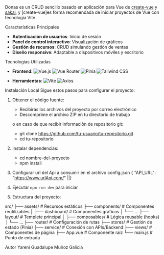 
Donas es un CRUD sencillo basado en aplicación para Vue de [create-vue](https://github.com/vuejs/create-vue) y [sakai](https://sakai.primevue.org/documentation), y [create-vue]es forma recomendada de iniciar proyectos de Vue con tecnología Vite.



Características Principales
- **Autenticación de usuarios**: Inicio de sesión 
- **Panel de control interactivo**: Visualización de gráficos
- **Gestión de recursos**: CRUD simulando gestiòn de ventas
- **Diseño responsive**: Adaptable a dispositivos móviles y escritorio

Tecnologías Utilizadas
- **Frontend**: 
  ![Vue.js](https://img.shields.io/badge/Vue.js-3.3.4-42b883?logo=vue.js)
  ![Vue Router](https://img.shields.io/badge/Vue_Router-4.2.5-ea5358?logo=vue.js)
  ![Pinia](https://img.shields.io/badge/Pinia-2.1.7-ffe501?logo=vue.js)
  ![Tailwind CSS](https://img.shields.io/badge/Tailwind_CSS-3.3.0-38bdf8?logo=tailwind-css)

- **Herramientas**: 
  ![Vite](https://img.shields.io/badge/Vite-4.4.5-646cff?logo=vite)
  ![Axios](https://img.shields.io/badge/Axios-1.4.0-5a29e4?logo=axios)

Instalación Local
Sigue estos pasos para configurar el proyecto:

1. Obtener el còdigo fuente:  
   - Recibirás los archivos del proyecto por correo electrónico
   - Descomprime el archivo ZIP en tu directorio de trabajo

    o en caso de que recibir informaciòn de repositorio git: 
   - git clone https://github.com/tu-usuario/tu-repositorio.git
   - cd tu-repositorio

2. Instalar dependencias:
   - cd nombre-del-proyecto
   - npm install
3. Configurar url del Api a consumir en el archivo config.json
  {
    "API_URL": "https://www.urlApi.com/"
||}

3. Ejecutar `npm run dev` para iniciar

4. Estructura del proyecto: 

src/
├── assets/           # Recursos estáticos
├── components/       # Componentes reutilizables
│   ├── dashboard/           # Componentes gràficos
│   └── ...
├── layout/           # Templete principal
│   ├── composables/  # Lógica reusable (hooks)
│   └── ...
├── router/           # Configuración de rutas
├── stores/           # Gestión de estado (Pinia)
├── service/         # Conexión con APIs/Backend
├── views/            # Componentes de página
├── App.vue           # Componente raíz
└── main.js           # Punto de entrada


Autor
Yareni Guadalupe Muñoz Galicia
